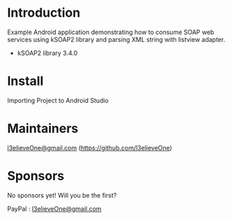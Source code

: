 # Introduction

Example Android application demonstrating how to consume SOAP web services using kSOAP2 library and parsing XML string with listview adapter.

  - kSOAP2 library 3.4.0

# Install

Importing Project to Android Studio

# Maintainers

l3elieveOne@gmail.com (https://github.com/l3elieveOne)

# Sponsors

No sponsors yet! Will you be the first?

PayPal : l3elieveOne@gmail.com
